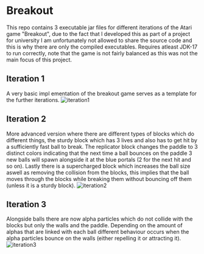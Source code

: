 # Breakout
This repo contains 3 executable jar files for different iterations of the Atari game "Breakout", due to the fact that I developed this as part of a project for university I am unfortunately not allowed to share the source code and this is why there are only the compiled executables. Requires atleast JDK-17 to run correctly, note that the game is not fairly balanced as this was not the main focus of this project.

## Iteration 1 
A very basic impl
ementation of the breakout game serves as a template for the further iterations. 
![iteration1](https://github.com/bepnos/Breakout/assets/80769012/6df02f08-4c04-4d34-9282-c241135e9534)

## Iteration 2 
More advanced version where there are different types of blocks which do different things, the sturdy block which has 3 lives and also has to get hit by a sufficiently fast ball to break. The replicator block changes the paddle to 3 distinct colors indicating that the next time a ball bounces on the paddle 3 new balls will spawn alongside it at the blue portals (2 for the next hit and so on). Lastly there is a supercharged block which increases the ball size aswell as removing the collision from the blocks, this implies that the ball moves through the blocks while breaking them without bouncing off them (unless it is a sturdy block). 
![iteration2](https://github.com/bepnos/Breakout/assets/80769012/7d26fdc5-9e3c-4acd-989b-819f5d36375f)

## Iteration 3 
Alongside balls there are now alpha particles which do not collide with the blocks but only the walls and the paddle. Depending on the amount of alphas that are linked with each ball different behaviour occurs when the alpha particles bounce on the walls (either repelling it or attracting it). 
![iteration3](https://github.com/bepnos/Breakout/assets/80769012/53848300-f7e2-4473-9bf4-684583504db7)
